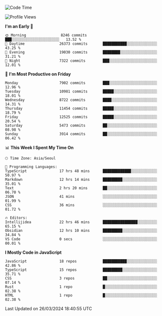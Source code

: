 <!--START_SECTION:waka-->
![Code Time](http://img.shields.io/badge/Code%20Time-5%2C829%20hrs%2059%20mins-blue)

![Profile Views](http://img.shields.io/badge/Profile%20Views-0-blue)

**I'm an Early 🐤** 

```text
🌞 Morning                8246 commits        ███░░░░░░░░░░░░░░░░░░░░░░   13.52 % 
🌆 Daytime                26373 commits       ███████████░░░░░░░░░░░░░░   43.25 % 
🌃 Evening                19030 commits       ████████░░░░░░░░░░░░░░░░░   31.21 % 
🌙 Night                  7322 commits        ███░░░░░░░░░░░░░░░░░░░░░░   12.01 % 
```
📅 **I'm Most Productive on Friday** 

```text
Monday                   7902 commits        ███░░░░░░░░░░░░░░░░░░░░░░   12.96 % 
Tuesday                  10981 commits       █████░░░░░░░░░░░░░░░░░░░░   18.01 % 
Wednesday                8722 commits        ████░░░░░░░░░░░░░░░░░░░░░   14.31 % 
Thursday                 11454 commits       █████░░░░░░░░░░░░░░░░░░░░   18.79 % 
Friday                   12525 commits       █████░░░░░░░░░░░░░░░░░░░░   20.54 % 
Saturday                 5473 commits        ██░░░░░░░░░░░░░░░░░░░░░░░   08.98 % 
Sunday                   3914 commits        ██░░░░░░░░░░░░░░░░░░░░░░░   06.42 % 
```


📊 **This Week I Spent My Time On** 

```text
🕑︎ Time Zone: Asia/Seoul

💬 Programming Languages: 
TypeScript               17 hrs 48 mins      █████████████░░░░░░░░░░░░   50.97 % 
Markdown                 12 hrs 14 mins      █████████░░░░░░░░░░░░░░░░   35.01 % 
Text                     2 hrs 20 mins       ██░░░░░░░░░░░░░░░░░░░░░░░   06.70 % 
JSON                     41 mins             ░░░░░░░░░░░░░░░░░░░░░░░░░   01.99 % 
CSS                      36 mins             ░░░░░░░░░░░░░░░░░░░░░░░░░   01.72 % 

🔥 Editors: 
Intellijidea             22 hrs 46 mins      ████████████████░░░░░░░░░   65.15 % 
Obsidian                 12 hrs 10 mins      █████████░░░░░░░░░░░░░░░░   34.84 % 
VS Code                  0 secs              ░░░░░░░░░░░░░░░░░░░░░░░░░   00.01 % 
```

**I Mostly Code in JavaScript** 

```text
JavaScript               18 repos            ███████████░░░░░░░░░░░░░░   42.86 % 
TypeScript               15 repos            █████████░░░░░░░░░░░░░░░░   35.71 % 
CSS                      3 repos             ██░░░░░░░░░░░░░░░░░░░░░░░   07.14 % 
Rust                     1 repo              █░░░░░░░░░░░░░░░░░░░░░░░░   02.38 % 
HTML                     1 repo              █░░░░░░░░░░░░░░░░░░░░░░░░   02.38 % 
```




 Last Updated on 26/03/2024 18:40:55 UTC
<!--END_SECTION:waka-->
